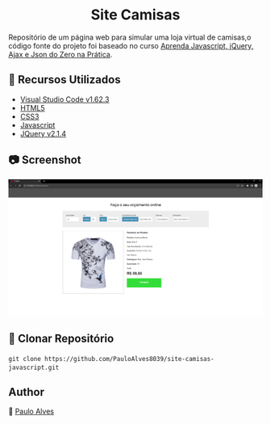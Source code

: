 <h1 align="center">Site Camisas</h1>

Repositório de um página web para simular uma loja virtual de camisas,o código fonte do projeto foi baseado no curso [Aprenda Javascript, jQuery, Ajax e Json do Zero na Prática](https://www.udemy.com/course/aprenda-javascript-com-facilidade-do-zero/).

## :wrench: Recursos Utilizados

- [Visual Studio Code v1.62.3](https://code.visualstudio.com/)
- [HTML5](https://www.w3schools.com/html/)
- [CSS3](https://www.w3schools.com/css/)
- [Javascript](https://developer.mozilla.org/pt-BR/docs/Web/JavaScript)
- [JQuery v2.1.4](https://jquery.com/)

## :camera: Screenshot

![screenshot](https://github.com/PauloAlves8039/site-camisas-javascript/blob/master/img/screenshot.png)

## :floppy_disk: Clonar Repositório

`git clone https://github.com/PauloAlves8039/site-camisas-javascript.git`

## Author

:boy: [Paulo Alves](https://github.com/PauloAlves8039)
